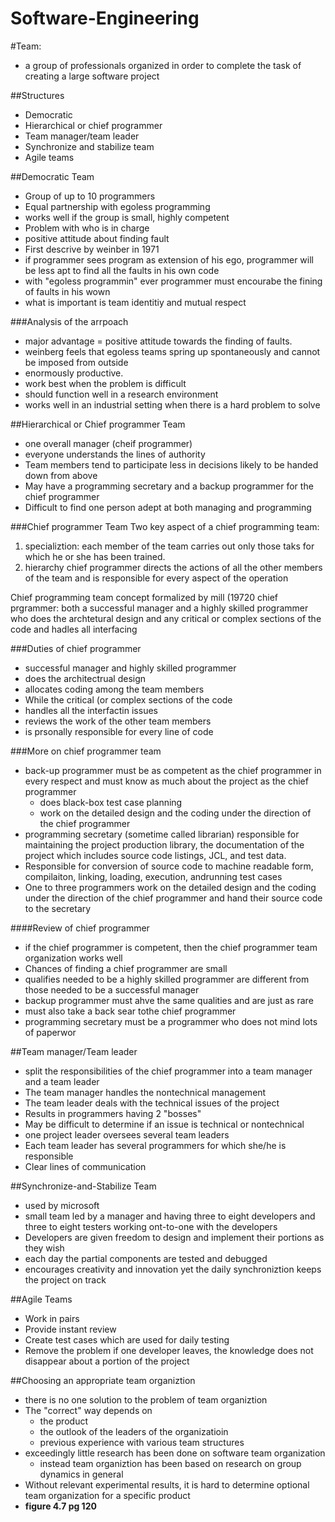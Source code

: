 # Software-Engineering

#Team:
- a group of professionals organized in order to complete the task of creating a large software project

##Structures
- Democratic 
- Hierarchical or chief programmer
- Team manager/team leader 
- Synchronize and stabilize team
- Agile teams

##Democratic Team
- Group of up to 10 programmers
- Equal partnership with egoless programming
- works well if the group is small, highly competent
- Problem with who is in charge
- positive attitude about finding fault
- First descrive by weinber in 1971
- if programmer sees program as extension of his ego, programmer will be less apt to find all the faults in his own code
- with "egoless programmin" ever programmer must encourabe the fining of faults in his wown
- what is important is team identitiy and mutual respect


###Analysis of the arrpoach
- major advantage = positive attitude towards the finding of faults.
- weinberg feels that egoless teams spring up spontaneously and cannot be imposed from outside
- enormously productive.
- work best when the problem is difficult
- should function well in a research environment
- works well in an industrial setting when there is a hard problem to solve


##Hierarchical or Chief programmer Team
- one overall manager (cheif programmer)
- everyone understands the lines of authority
- Team members tend to participate less in decisions likely to be handed down from above
- May have a programming secretary and a backup programmer for the chief programmer 
- Difficult to find one person adept at both managing and programming

###Chief programmer Team
Two key aspect of a chief programming team:

1. specializtion: each member of the team carries out only those taks for which he or she has been trained.
2. hierarchy chief programmer directs the actions of all the other members of the team and is responsible for every aspect of the operation

Chief programming team concept formalized by mill (19720
chief prgrammer: both a successful manager and a highly skilled programmer who does the archtetural design and any critical or complex sections of the code and hadles all interfacing

###Duties of chief programmer
- successful manager and highly skilled programmer
- does the architectrual design
- allocates coding among the team members
- While the critical (or complex sections of the code
- handles all the interfactin issues
- reviews the work of the other team members
- is prsonally responsible for every line of code

###More on chief programmer team
- back-up programmer must be as competent as the chief programmer in every respect and must know as much about the project as the chief programmer
    - does black-box test case planning
    - work on the detailed design and the coding under the direction of the chief programmer
- programming secretary (sometime called librarian) responsible for maintaining the project production library, the documentation of the project which includes source code listings, JCL, and test data.
- Responsible for conversion of source code to machine readable form, compilaiton, linking, loading, execution, andrunning test cases
- One to three programmers work on the detailed design and the coding under the direction of the chief programmer and hand their source code to the secretary

####Review of chief programmer
- if the chief programmer is competent, then the chief programmer team organization works well
- Chances of finding a chief programmer are small
- qualifies needed to be a highly skilled programmer are different from those needed to be a successful manager
- backup programmer must ahve the same qualities and are just as rare
- must also take a back sear tothe chief programmer
- programming secretary must be a programmer who does not mind lots of paperwor

##Team manager/Team leader
- split the responsibilities of the chief programmer into a team manager and a team leader
- The team manager handles the nontechnical management
- The team leader deals with the technical issues of the project
- Results in programmers having 2 "bosses"
- May be difficult to determine if an issue is technical or nontechnical
- one project leader oversees several team leaders
- Each team leader has several programmers for which she/he is responsible
- Clear lines of communication

##Synchronize-and-Stabilize Team
- used by microsoft
- small team led by a manager and having three to eight developers and three to eight testers working ont-to-one with the developers
- Developers are given freedom to design and implement their portions as they wish
- each day the partial components are tested and debugged
- encourages creativity and innovation yet the daily synchroniztion keeps the project on track

##Agile Teams
- Work in pairs
- Provide instant review
- Create test cases which are used for daily testing
- Remove the problem if one developer leaves,  the knowledge does not disappear about a portion of the project

##Choosing an appropriate team organiztion
- there is no one solution to the problem of team organiztion
- The "correct" way depends on
    - the product
    - the outlook of the leaders of the organizatioin
    - previous experience with various team structures
- exceedingly little research has been done on software team organization
    - instead team organiztion has been based on research on group dynamics in general
- Without relevant experimental results, it is hard to determine optional team organization for a specific product
- **figure 4.7 pg 120**
